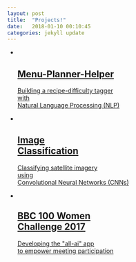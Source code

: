 ```yaml
---
layout: post
title:  "Projects!"
date:   2018-01-10 00:10:45
categories: jekyll update
---
```

<div class="portfolio-contant">
                <ul id="portfolio-contant-active">
                    <li class="mix Data">
                      <a href="https://github.com/hengrumay/recipes" target="_blank">
                        <img src="{{ site.baseurl }}/img/portfolio/wk_polygon_04a.png" alt="">
                        <div class="overly">
                          <div class="position-center">
                            <h2>Menu-Planner-Helper</h2>
                            <p>Building a recipe-difficulty tagger <br>
                                with<br> 
                              Natural Language Processing (NLP) </p>
                          </div>
                        </div>
                      </a>
                  </li>
                  <li class="mix Data">
                      <a href="https://github.com/hengrumay/image_classification" target="_blank">
                        <img src="{{ site.baseurl }}/img/portfolio/wk_mesh_03.jpg" alt="">
                        <div class="overly">
                          <div class="position-center">
                            <h2>Image<br>Classification</h2>
                            <p>  Classifying satellite imagery <br> using <br> Convolutional Neural Networks (CNNs)</p>
                          </div>
                        </div>
                      </a>
                  </li>                      
                  <li class="mix Hackathon">
                    <a href="https://hengrumay.github.io/_pages/bbc_100_women_challenge_2017/" target="_blank">
                      <img src="{{ site.baseurl }}/img/portfolio/wk_Spiral_06.jpg" alt="">
                      <div class="overly">
                        <div class="position-center">
                          <h2>BBC 100 Women <br>Challenge 2017</h2>
                          <p>Developing the "all-ai" app <br>to empower meeting participation</p
                        </div>
                      </div>
                    </a>
                  </li>
               </ul>
              </div>      
